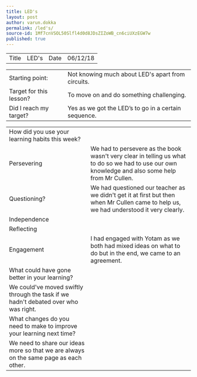 ```yaml
---
title: LED's
layout: post
author: varun.dokka
permalink: /led's/
source-id: 1Mf7cnVSOL50Slfl4d0d8JDsZIZoWB_cn6ciUXzEGW7w
published: true
---
```

<table>
  <tr>
    <td>Title</td>
    <td>LED's</td>
    <td>Date</td>
    <td>06/12/18</td>
  </tr>
</table>


<table>
  <tr>
    <td>Starting point:</td>
    <td>Not knowing much about LED's apart from circuits.</td>
  </tr>
  <tr>
    <td>Target for this lesson?</td>
    <td>To move on and do something challenging.</td>
  </tr>
  <tr>
    <td>Did I reach my target? </td>
    <td>Yes as we got the LED’s to go in a certain sequence.</td>
  </tr>
</table>


<table>
  <tr>
    <td>How did you use your learning habits this week?</td>
    <td></td>
  </tr>
  <tr>
    <td>Persevering</td>
    <td>We had to persevere as the book wasn't very clear in telling us what to do so we had to use our own knowledge and also some help from Mr Cullen.</td>
  </tr>
  <tr>
    <td>Questioning?</td>
    <td>We had questioned our teacher as we didn't get it at first but then when Mr Cullen came to help us, we had understood it very clearly.</td>
  </tr>
  <tr>
    <td>Independence</td>
    <td></td>
  </tr>
  <tr>
    <td>Reflecting</td>
    <td></td>
  </tr>
  <tr>
    <td>Engagement</td>
    <td>I had engaged with Yotam as we both had mixed ideas on what to do but in the end, we came to an agreement.</td>
  </tr>
  <tr>
    <td>What could have gone better in your learning?</td>
    <td></td>
  </tr>
  <tr>
    <td>We could've moved swiftly through the task if we hadn't debated over who was right.</td>
    <td></td>
  </tr>
  <tr>
    <td>What changes do you need to make to improve your learning next time?</td>
    <td></td>
  </tr>
  <tr>
    <td>We need to share our ideas more so that we are always on the same page as each other.</td>
    <td></td>
  </tr>
</table>



